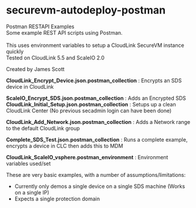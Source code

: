 # securevm-autodeploy-postman

Postman RESTAPI Examples <br>
Some example REST API scripts using Postman.  
<br>
This uses environment variables to setup a CloudLink SecureVM instance quickly
<br>
Tested on CloudLink 5.5 and ScaleIO 2.0

Created by James Scott


<b>CloudLink_Encrypt_Device.json.postman_collection</b> : Encrypts an SDS device in CloudLink

<b>ScaleIO_Encrypt_SDS.json.postman_collection</b> : Adds an Encrypted SDS
<b>CloudLink_Initial_Setup.json.postman_collection</b> : Setups up a clean CloudLink Center 
(No previous secadmin login can have been done)

<b>CloudLink_Add_Network.json.postman_collection</b> : Adds a Network range to the default CloudLink group

<b>Complete_SDS_Test.json.postman_collection</b> : Runs a complete example, encrypts a device in CLC then adds this to MDM

<b>CloudLink_ScaleIO_vsphere.postman_environment</b> : Environment variables used/set 


These are very basic examples, with a number of assumptions/limitations:
- Currently only demos a single device on a single SDS machine (Works on a single IP)
- Expects a single protection domain
